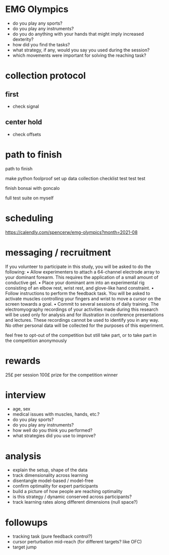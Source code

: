 # EMG Olympics

- do you play any sports?
- do you play any instruments?
- do you do anything with your hands that might imply increased dexterity?
- how did you find the tasks?
- what strategy, if any, would you say you used during the session?
- which movements were important for solving the reaching task?

 
# collection protocol

## first 
- check signal

## center hold
- check offsets

# path to finish

path to finish

make python foolproof
set up data collection checklist
test test test

finish bonsai with goncalo

full test suite on myself


# scheduling

https://calendly.com/spencerw/emg-olympics?month=2021-08

# messaging / recruitment

If you volunteer to participate in this study, you will be asked to do the following:
• Allow experimenters to attach a 64-channel electrode array to your dominant forearm. This requires the application of a small amount of conductive gel.
• Place your dominant arm into an experimental rig consisting of an elbow rest, wrist rest, and glove-like hand constraint.
• Follow instructions to perform the feedback task. You will be asked to activate muscles controlling your fingers and wrist to move a cursor on the screen towards a goal.
• Commit to several sessions of daily training.
The electromyography recordings of your activities made during this research will be used only for analysis and for illustration in conference presentations and lectures. These recordings cannot be used to identify you in any way. No other personal data will be collected for the purposes of this experiment.

feel free to opt-out of the competition but still take part, or to take part in the competition anonymously

# rewards 

25£ per session
100£ prize for the competition winner 

# interview 

- age, sex
- medical issues with muscles, hands, etc.?
- do you play sports?
- do you play any instruments?
- how well do you think you performed?
- what strategies did you use to improve?

# analysis

- explain the setup, shape of the data
- track dimensionality across learning
- disentangle model-based / model-free
- confirm optimality for expert participants
- build a picture of how people are reaching optimality
- is this strategy / dynamic conserved across participants?
- track learning rates along different dimensions (null space?)

# followups

- tracking task (pure feedback control?)
- cursor perturbation mid-reach (for different targets? like OFC)
- target jump